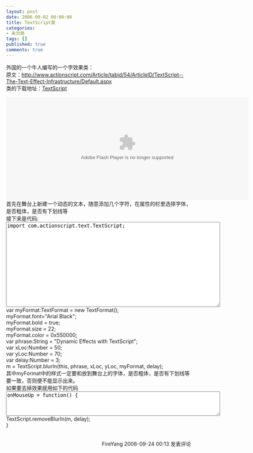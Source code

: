 ```yaml
---
layout: post
date: 2006-09-02 00:00:00
title: TextScript类
categories:
- 未分类
tags: []
published: true
comments: true
---
```

<p>外国的一个牛人编写的一个字效果类：<br />原文：<a href="http://www.actionscript.com/Article/tabid/54/ArticleID/TextScript--The-Text-Effect-Infrastructure/Default.aspx">http://www.actionscript.com/Article/tabid/54/ArticleID/TextScript--The-Text-Effect-Infrastructure/Default.aspx</a><br />类的下载地址：<a href="http://www.actionscript.com/files/satori/TextScript.zip">TextScript</a><br />
<p>
<object height="280" width="660" classid="clsid:D27CDB6E-AE6D-11cf-96B8-444553540000" xcodebase="http://download.macromedia.com/pub/shockwave/cabs/flash/swflash.cab">
<param name="Movie" value="/images/cnblogs_com/fireyang/TextEffects_demo.swf" /> <param name="Quality" value="high" /><param name="wmode" value="transparent" /><param name="bgcolor" value="#000000" /><embed src="http://www.cnblogs.com/images/cnblogs_com/fireyang/TextEffects_demo.swf" width="660" height="280" quality="high" wmode="transparent" bgcolor="#000000" type="application/x-shockwave-flash" pluginspage="http://www.macromedia.com/go/getflashplayer"></embed>
</object><br />首先在舞台上新建一个动态的文本，随意添加几个字符，在属性的栏里选择字体，是否粗体，是否有下划线等<br />接下来是代码:<br /><textarea rows="15" cols="70">import com.actionscript.text.TextScript;</textarea><br />
var myFormat:TextFormat = new TextFormat();<br />
myFormat.font="Arial Black";<br />
myFormat.bold = true;<br />
myFormat.size = 22;<br />
myFormat.color = 0x550000;<br />
var phrase:String = "Dynamic Effects with TextScript";<br />
var xLoc:Number = 50;<br />
var yLoc:Number = 70;<br />
var delay:Number = 3;<br />
m = TextScript.blurIn(this, phrase, xLoc, yLoc, myFormat, delay);
 <br />其中myFormat中的样式一定要和放到舞台上的字体，是否粗体，是否有下划线等要一致，否则便不能显示出来。<br />如果要去掉效果就用如下的代码<br /><textarea rows="4" cols="70">onMouseUp = function() {</textarea><br />
TextScript.removeBlurIn(m, delay);<br />
}
 </p>
<img src="http://www.cnblogs.com/FireYang/aggbug/513022.html" width="1" height="1" /><br /><br /><div align="right"><a style="text-decoration:none;" href="http://FireYang.cnblogs.com/" target="_blank">FireYang</a> 2006-09-24 00:13 <a href="http://www.cnblogs.com/FireYang/archive/2006/09/24/513022.html#Feedback" target="_blank" style="text-decoration:none;">发表评论</a></div></p>
